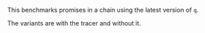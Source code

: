 This benchmarks promises in a chain using the latest version of `q`.

The variants are with the tracer and without it.
